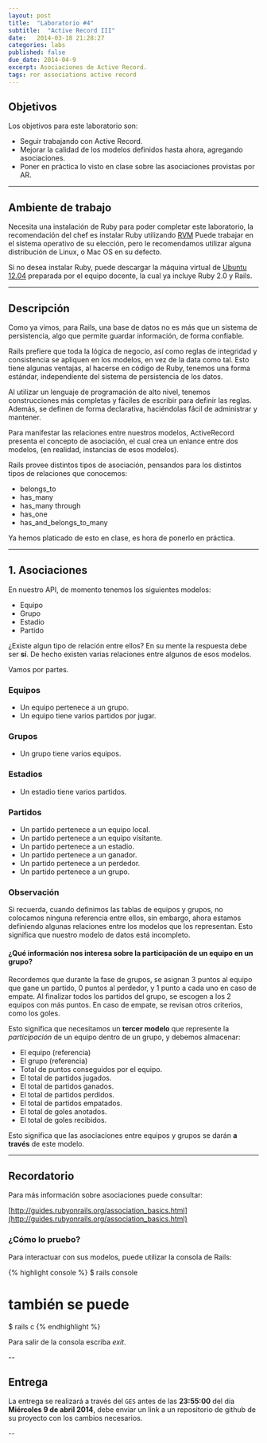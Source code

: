 ```yaml
---
layout: post
title:  "Laboratorio #4"
subtitle:  "Active Record III"
date:   2014-03-18 21:28:27
categories: labs
published: false
due_date: 2014-04-9
excerpt: Asociaciones de Active Record.
tags: ror associations active record
---
```


## Objetivos

Los objetivos para este laboratorio son:

- Seguir trabajando con Active Record.
- Mejorar la calidad de los modelos definidos hasta ahora, agregando asociaciones.
- Poner en práctica lo visto en clase sobre las asociaciones provistas por AR.

---

## Ambiente de trabajo

Necesita una instalación de Ruby para poder completar este laboratorio, la recomendación del chef es instalar Ruby utilizando [RVM](http://rvm.io)
Puede trabajar en el sistema operativo de su elección, pero le recomendamos utilizar alguna distribución de Linux, o Mac OS en su defecto.

Si no desea instalar Ruby, puede descargar la máquina virtual de [Ubuntu 12.04](https://www.dropbox.com/s/n3exax2mm81aoi0/ubuntu12.04.ova) 
preparada por el equipo docente, la cual ya incluye Ruby 2.0 y Rails.

---

## Descripción

Como ya vimos, para Rails, una base de datos no es más que un sistema de persistencia, algo que permite guardar información, de forma confiable.

Rails prefiere que toda la lógica de negocio, así como reglas de integridad y consistencia se apliquen en los modelos, en vez de la data como tal.
Esto tiene algunas ventajas, al hacerse en código de Ruby, tenemos una forma estándar, independiente del sistema de persistencia de los datos.

Al utilizar un lenguaje de programación de alto nivel, tenemos construcciones más completas y fáciles de escribir para definir las reglas.
Además, se definen de forma declarativa, haciéndolas fácil de administrar y mantener.

Para manifestar las relaciones entre nuestros modelos, ActiveRecord presenta el concepto de asociación, el cual crea un enlance
entre dos modelos, (en realidad, instancias de esos modelos).

Rails provee distintos tipos de asociación, pensandos para los distintos tipos de relaciones que conocemos:

- belongs_to
- has_many
- has_many through
- has_one
- has_and_belongs_to_many

Ya hemos platicado de esto en clase, es hora de ponerlo en práctica.

---

## 1. Asociaciones

En nuestro API, de momento tenemos los siguientes modelos:

- Equipo
- Grupo
- Estadio
- Partido

¿Existe algun tipo de relación entre ellos? En su mente la respuesta debe ser **sí**. 
De hecho existen varias relaciones entre algunos de esos modelos.

Vamos por partes.

### Equipos

- Un equipo pertenece a un grupo.
- Un equipo tiene varios partidos por jugar.

### Grupos

- Un grupo tiene varios equipos.

### Estadios

- Un estadio tiene varios partidos.

### Partidos

- Un partido pertenece a un equipo local.
- Un partido pertenece a un equipo visitante.
- Un partido pertenece a un estadio.
- Un partido pertenece a un ganador.
- Un partido pertenece a un perdedor.
- Un partido pertenece a un grupo.


### Observación

Si recuerda, cuando definimos las tablas de equipos y grupos, no colocamos ninguna referencia entre ellos, sin embargo, ahora estamos definiendo
algunas relaciones entre los modelos que los representan. Esto significa que nuestro modelo de datos está incompleto.  


#### ¿Qué información nos interesa sobre la participación de un equipo en un grupo?

Recordemos que durante la fase de grupos, se asignan 3 puntos al equipo que gane un partido, 0 puntos al perdedor, y 1 punto a cada uno en caso de empate.
Al finalizar todos los partidos del grupo, se escogen a los 2 equipos con más puntos. En caso de empate, se revisan otros criterios, como los goles.

Esto significa que necesitamos un **tercer modelo** que represente la *participación* de un equipo dentro de un grupo, y debemos almacenar:

- El equipo (referencia)
- El grupo (referencia)
- Total de puntos conseguidos por el equipo.
- El total de partidos jugados.
- El total de partidos ganados.
- El total de partidos perdidos.
- El total de partidos empatados.
- El total de goles anotados.
- El total de goles recibidos.

Esto significa que las asociaciones entre equipos y grupos se darán **a través** de este modelo.

---

## Recordatorio

Para más información sobre asociaciones puede consultar:

[http://guides.rubyonrails.org/association_basics.html](http://guides.rubyonrails.org/association_basics.html)

### ¿Cómo lo pruebo?

Para interactuar con sus modelos, puede utilizar la consola de Rails:

{% highlight console %}
  $ rails console
  # también se puede
  $ rails c
{% endhighlight %}

Para salir de la consola escriba *exit*.

--
## Entrega

La entrega se realizará a través del `GES` antes de las **23:55:00** del día **Miércoles 9 de abril 2014**, debe enviar un link a un repositorio de github de su proyecto con los cambios necesarios.

--